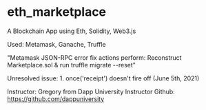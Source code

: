 # eth_marketplace
A Blockchain App using Eth, Solidity, Web3.js

Used: Metamask, Ganache, Truffle

"Metamask JSON-RPC error fix actions perform: Reconstruct Marketplace.sol & run truffle migrate --reset"

Unresolved issue:
	1. once('receipt') doesn't fire off (June 5th, 2021)

Instructor: Gregory from Dapp University
Instructor Github: https://github.com/dappuniversity
